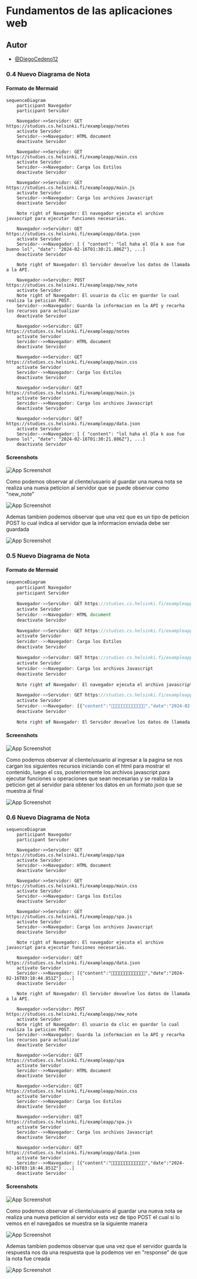 
# Fundamentos de las aplicaciones web
 
## Autor

- [@DiegoCedeno12](https://github.com/DiegoCedeno12)

### 0.4 Nuevo Diagrama de Nota
#### Formato de Mermaid

```
sequenceDiagram
    participant Navegador
    participant Servidor

    Navegador->>Servidor: GET https://studies.cs.helsinki.fi/exampleapp/notes
    activate Servidor
    Servidor-->>Navegador: HTML document
    deactivate Servidor

    Navegador->>Servidor: GET https://studies.cs.helsinki.fi/exampleapp/main.css
    activate Servidor
    Servidor-->>Navegador: Carga los Estilos
    deactivate Servidor

    Navegador->>Servidor: GET https://studies.cs.helsinki.fi/exampleapp/main.js
    activate Servidor
    Servidor-->>Navegador: Carga los archivos Javascript
    deactivate Servidor

    Note right of Navegador: El navegador ejecuta el archivo javascript para ejecutar funciones necesarias.

    Navegador->>Servidor: GET https://studies.cs.helsinki.fi/exampleapp/data.json
    activate Servidor
    Servidor-->>Navegador: [ { "content": "lol haha el Ola k ase fue bueno lol", "date": "2024-02-16T01:30:21.886Z"}, ...]
    deactivate Servidor

    Note right of Navegador: El Servidor devuelve los datos de llamada a la API.

    Navegador->>Servidor: POST https://studies.cs.helsinki.fi/exampleapp/new_note
    activate Servidor
    Note right of Navegador: El usuario da clic en guardar lo cual realiza la peticion POST.
    Servidor-->>Navegador: Guarda la informacion en la API y recarha los recursos para actualizar
    deactivate Servidor

    Navegador->>Servidor: GET https://studies.cs.helsinki.fi/exampleapp/notes
    activate Servidor
    Servidor-->>Navegador: HTML document
    deactivate Servidor

    Navegador->>Servidor: GET https://studies.cs.helsinki.fi/exampleapp/main.css
    activate Servidor
    Servidor-->>Navegador: Carga los Estilos
    deactivate Servidor

    Navegador->>Servidor: GET https://studies.cs.helsinki.fi/exampleapp/main.js
    activate Servidor
    Servidor-->>Navegador: Carga los archivos Javascript
    deactivate Servidor

    Navegador->>Servidor: GET https://studies.cs.helsinki.fi/exampleapp/data.json
    activate Servidor
    Servidor-->>Navegador: [ { "content": "lol haha el Ola k ase fue bueno lol", "date": "2024-02-16T01:30:21.886Z"}, ...]
    deactivate Servidor

```
#### Screenshots

![App Screenshot](./0.4_Nuevo_diagrama_de_nota.svg)

Como podemos observar al cliente/usuario al guardar una nueva nota se realiza una nueva peticion al servidor que se puede observar como "new_note"

![App Screenshot](./0.4-01.png)

Ademas tambien podemos observar que una vez que es un tipo de peticion POST lo cual indica al servidor que la informacion enviada debe ser guardada

![App Screenshot](./0.4-02.png)

### 0.5 Nuevo Diagrama de Nota
#### Formato de Mermaid

```javascript
sequenceDiagram
    participant Navegador
    participant Servidor

    Navegador->>Servidor: GET https://studies.cs.helsinki.fi/exampleapp/spa
    activate Servidor
    Servidor-->>Navegador: HTML document
    deactivate Servidor

    Navegador->>Servidor: GET https://studies.cs.helsinki.fi/exampleapp/main.css
    activate Servidor
    Servidor-->>Navegador: Carga los Estilos
    deactivate Servidor

    Navegador->>Servidor: GET https://studies.cs.helsinki.fi/exampleapp/spa.js
    activate Servidor
    Servidor-->>Navegador: Carga los archivos Javascript
    deactivate Servidor

    Note right of Navegador: El navegador ejecuta el archivo javascript para ejecutar funciones necesarias.

    Navegador->>Servidor: GET https://studies.cs.helsinki.fi/exampleapp/data.json
    activate Servidor
    Servidor-->>Navegador: [{"content":"🥰🥰🥰🥰🥰🥰🥰🥰🥰🥰🥰🥰🥰","date":"2024-02-16T03:18:44.851Z"} ...]
    deactivate Servidor

    Note right of Navegador: El Servidor devuelve los datos de llamada a la API.

```
#### Screenshots

![App Screenshot](./0.5_Diagrama_de_aplicacion_de_una_sola_pagina.svg)

Como podemos observar al cliente/usuario al ingresar a la pagina se nos cargan los siguientes recursos iniciando con el html para mostrar el contenido, luego el css, posteriormente los archivos javascript para ejecutar funciones u operaciones que sean necesarias y se realiza la peticion get al servidor para obtener los datos en un formato json que se muestra al final

![App Screenshot](./0.5-01.png)


### 0.6 Nuevo Diagrama de Nota

```
sequenceDiagram
    participant Navegador
    participant Servidor

    Navegador->>Servidor: GET https://studies.cs.helsinki.fi/exampleapp/spa
    activate Servidor
    Servidor-->>Navegador: HTML document
    deactivate Servidor

    Navegador->>Servidor: GET https://studies.cs.helsinki.fi/exampleapp/main.css
    activate Servidor
    Servidor-->>Navegador: Carga los Estilos
    deactivate Servidor

    Navegador->>Servidor: GET https://studies.cs.helsinki.fi/exampleapp/spa.js
    activate Servidor
    Servidor-->>Navegador: Carga los archivos Javascript
    deactivate Servidor

    Note right of Navegador: El navegador ejecuta el archivo javascript para ejecutar funciones necesarias.

    Navegador->>Servidor: GET https://studies.cs.helsinki.fi/exampleapp/data.json
    activate Servidor
    Servidor-->>Navegador: [{"content":"🥰🥰🥰🥰🥰🥰🥰🥰🥰🥰🥰🥰🥰","date":"2024-02-16T03:18:44.851Z"} ...]
    deactivate Servidor

    Note right of Navegador: El Servidor devuelve los datos de llamada a la API.

    Navegador->>Servidor: POST https://studies.cs.helsinki.fi/exampleapp/new_note
    activate Servidor
    Note right of Navegador: El usuario da clic en guardar lo cual realiza la peticion POST.
    Servidor-->>Navegador: Guarda la informacion en la API y recarha los recursos para actualizar
    deactivate Servidor

    Navegador->>Servidor: GET https://studies.cs.helsinki.fi/exampleapp/spa
    activate Servidor
    Servidor-->>Navegador: HTML document
    deactivate Servidor

    Navegador->>Servidor: GET https://studies.cs.helsinki.fi/exampleapp/main.css
    activate Servidor
    Servidor-->>Navegador: Carga los Estilos
    deactivate Servidor

    Navegador->>Servidor: GET https://studies.cs.helsinki.fi/exampleapp/spa.js
    activate Servidor
    Servidor-->>Navegador: Carga los archivos Javascript
    deactivate Servidor

    Navegador->>Servidor: GET https://studies.cs.helsinki.fi/exampleapp/data.json
    activate Servidor
    Servidor-->>Navegador: [{"content":"🥰🥰🥰🥰🥰🥰🥰🥰🥰🥰🥰🥰🥰","date":"2024-02-16T03:18:44.851Z"} ...]
    deactivate Servidor
```
#### Screenshots

![App Screenshot](./0.6_Nueva_nota_en_diagrama_de_aplicacion_de_una_sola_pagina.svg)

Como podemos observar el cliente/usuario al guardar una nueva nota se realiza una nueva peticion al servidor esta vez de tipo POST el cual si lo vemos en el navegados se muestra se la siguiente manera

![App Screenshot](./0.6-01.png)

Ademas tambien podemos observar que una vez que el servidor guarda la respuesta nos da una respuesta que la podemos ver en "response" de que la nota fue creada

![App Screenshot](./0.6-02.png)
